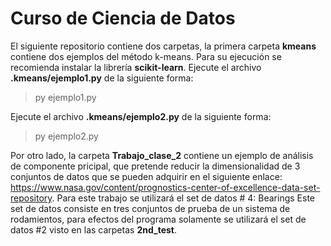 # Curso de Ciencia de Datos

El siguiente repositorio contiene dos carpetas, la primera carpeta **kmeans** contiene dos ejemplos del método k-means.
Para su ejecución se recomienda instalar la librería **scikit-learn**.
Ejecute el archivo **.kmeans/ejemplo1.py** de la siguiente forma:

> py ejemplo1.py

Ejecute el archivo **.kmeans/ejemplo2.py** de la siguiente forma:

> py ejemplo2.py

Por otro lado, la carpeta **Trabajo_clase_2** contiene un ejemplo de análisis de componente pricipal, que pretende reducir la dimensionalidad de 3 conjuntos de datos que se pueden adquirir en el siguiente enlace:  
https://www.nasa.gov/content/prognostics-center-of-excellence-data-set-repository.
Para este trabajo se utilizará el set de datos # 4: Bearings
Este set de datos consiste en tres conjuntos de prueba de un sistema de rodamientos, para efectos del programa solamente se utilizará el set de datos #2 visto en las carpetas **2nd_test**.
